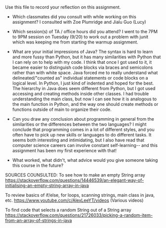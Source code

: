 Use this file to record your reflection on this assignment.

- Which classmates did you consult with while working on this assignment?
I consulted with Zoe Plumridge and Jialu Guo (Lucy)

- Which session(s) of TA / office hours did you attend?
I went to the 7PM to 9PM session on Tuesday (9/20) to work out a problem with junit which was keeping me from starting the warmup assignment. 

- What are your initial impressions of Java? 
The syntax is hard to learn and more fussy than Python, but it has many similarities with Python that I can rely on to help with my code. I think that once I got used to it, it became easier to distinguish code blocks via braces and semicolons rather than with white space. Java forced me to really understand what delineated/"counted as" individual statements or code blocks on a logical level. In Python, I just kind of indented and hoped for the best.
The hierarchy in Java does seem different from Python, but I got used accessing and creating methods inside other classes. 
I had trouble understanding the main class, but now I can see how it is analogous to the main function in Python, and the way 
one should create methods or functions outside of main to organize their code. 

- Can you draw any conclusion about programming in general from the similarities or the differences between the two languages? 
I might conclude that programming comes in a lot of different styles, and you often have to pick up new skills or 
languages to do different tasks. It seems both interesting and intimidating, but I also have read that computer science careers can involve constant self-learning-- and this assignment has been my first experience with that! 

- What worked, what didn't, what advice would you give someone taking this course in the future?

SOURCES COUNSULTED: 
To see how to make an empty String array https://stackoverflow.com/questions/14446539/an-elegant-way-of-initialising-an-empty-string-array-in-java

To review basics of if/else, for loops, scanning strings, main class in java, etc. 
https://www.youtube.com/c/AlexLeeYT/videos (Various videos)

To find code that selects a random String out of a String array 
https://stackoverflow.com/questions/21726033/picking-a-random-item-from-an-array-of-strings-in-java

